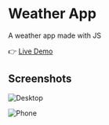 # Weather App
A weather app made with JS

👉 [Live Demo](https://acamposcar.github.io/weather-app/)

## Screenshots

![Desktop](https://user-images.githubusercontent.com/9263545/161567616-5987228b-5204-4ac4-9c90-ede98c9e2ba2.png)

![Phone](https://user-images.githubusercontent.com/9263545/161567896-840f2fec-7b13-4813-9ea6-0cb12123a451.png)
